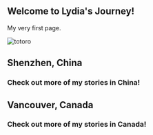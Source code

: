 ## Welcome to Lydia's Journey!

My very first page.

![totoro](https://user-images.githubusercontent.com/66387638/83696224-c23fa700-a5b0-11ea-8c2e-e349857c7673.jpg)


## Shenzhen, China
### Check out more of my stories in China!

## Vancouver, Canada
### Check out more of my stories in Canada!
